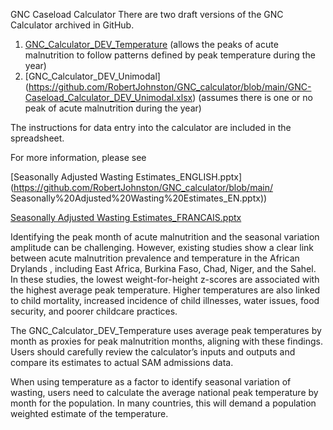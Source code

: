 GNC Caseload Calculator
There are two draft versions of the GNC Calculator archived in GitHub.
1.	[GNC_Calculator_DEV_Temperature]( https://github.com/RobertJohnston/GNC_calculator/blob/main/GNC-Caseload_Calculator_DEV_Temperature.xlsx) (allows the peaks of acute malnutrition to follow patterns defined by peak temperature during the year)
2.	[GNC_Calculator_DEV_Unimodal] (https://github.com/RobertJohnston/GNC_calculator/blob/main/GNC-Caseload_Calculator_DEV_Unimodal.xlsx) (assumes there is one or no peak of acute malnutrition during the year)

The instructions for data entry into the calculator are included in the spreadsheet. 

For more information, please see

[Seasonally Adjusted Wasting Estimates_ENGLISH.pptx](https://github.com/RobertJohnston/GNC_calculator/blob/main/ Seasonally%20Adjusted%20Wasting%20Estimates_EN.pptx))

[Seasonally Adjusted Wasting Estimates_FRANCAIS.pptx]( https://github.com/RobertJohnston/GNC_calculator/blob/main/Seasonally%20Adjusted%20Wasting%20Estimates_FR.pptx)

Identifying the peak month of acute malnutrition and the seasonal variation amplitude can be challenging. However, existing studies show a clear link between acute malnutrition prevalence and temperature in the African Drylands , including East Africa, Burkina Faso,  Chad, Niger, and the Sahel. In these studies, the lowest weight-for-height z-scores are associated with the highest average peak temperature. Higher temperatures are also linked to child mortality, increased incidence of child illnesses, water issues, food security, and poorer childcare practices.

The GNC_Calculator_DEV_Temperature uses average peak temperatures by month as proxies for peak malnutrition months, aligning with these findings. Users should carefully review the calculator’s inputs and outputs and compare its estimates to actual SAM admissions data.

When using temperature as a factor to identify seasonal variation of wasting, users need to calculate the average national peak temperature by month for the population. In many countries, this will demand a population weighted estimate of the temperature. 

